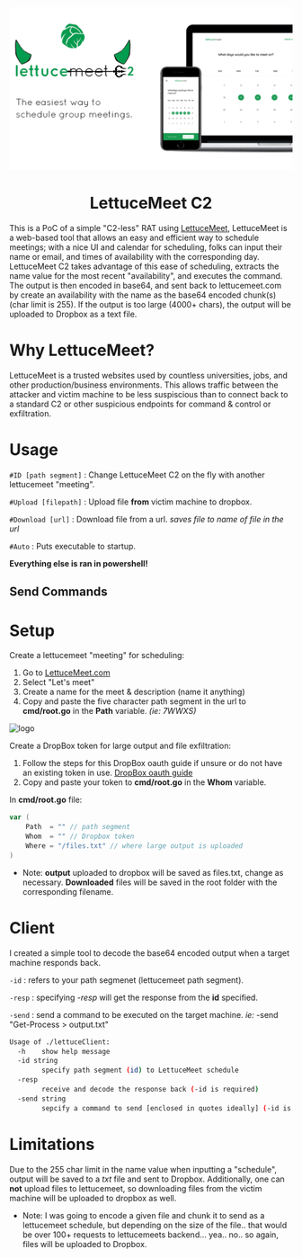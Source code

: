 <div align="center">

  <img src="assets/C2.png" alt="logo" width="auto" height="auto" />
  <h1>LettuceMeet C2</h1>
</div>
This is a PoC of a simple "C2-less" RAT using <a href="https://lettucemeet.com">LettuceMeet</a>, LettuceMeet is a web-based tool that allows an easy and efficient way to schedule meetings; with a nice UI and calendar for scheduling, folks can input their name or email, and times of availability with the corresponding day. LettuceMeet C2 takes advantage of this ease of scheduling, extracts the name value for the most recent "availability", and executes the command. The output is then encoded in base64, and sent back to lettucemeet.com by create an availability with the name as the base64 encoded chunk(s) (char limit is 255). If the output is too large (4000+ chars), the output will be uploaded to Dropbox as a text file.

# Why LettuceMeet?
LettuceMeet is a trusted websites used by countless universities, jobs, and other production/business environments. This allows traffic between the attacker and victim machine to be less suspiscious than to connect back to a standard C2 or other suspicious endpoints for command & control or exfiltration.

# Usage
```#ID [path segment]``` : Change LettuceMeet C2 on the fly with another lettucemeet "meeting".

```#Upload [filepath]``` : Upload file **from** victim machine to dropbox.

```#Download [url]``` : Download file from a url. *saves file to name of file in the url*

```#Auto``` : Puts executable to startup.

**Everything else is ran in powershell!**

## Send Commands




# Setup
Create a lettucemeet "meeting" for scheduling: 
1. Go to <a href="https://lettucemeet.com">LettuceMeet.com</a>
2. Select "Let's meet"
3. Create a name for the meet & description (name it anything)
4. Copy and paste the five character path segment in the url to **cmd/root.go** in the **Path** variable. *(ie: 7WWXS)*
 <img src="assets/path-segment.png" alt="logo" width="auto" height="auto" />

Create a DropBox token for large output and file exfiltration:
1. Follow the steps for this DropBox oauth guide if unsure or do not have an existing token in use. <a href="https://lettucemeet.com">DropBox oauth guide</a>
2. Copy and paste your token to **cmd/root.go** in the **Whom** variable.

In **cmd/root.go** file:
```go
var (
	Path  = "" // path segment
	Whom  = "" // Dropbox token
	Where = "/files.txt" // where large output is uploaded
)
```

* Note: **output** uploaded to dropbox will be saved as files.txt, change as necessary. **Downloaded** files will be saved in the root folder with the corresponding filename.

# Client
I created a simple tool to decode the base64 encoded output when a target machine responds back.

```-id``` : refers to your path segmenet (lettucemeet path segment).

```-resp``` : specifying *-resp* will get the response from the **id** specified.

```-send``` : send a command to be executed on the target machine. *ie:* -send "Get-Process > output.txt"

```bash
Usage of ./lettuceClient:
  -h	show help message
  -id string
    	specify path segment (id) to LettuceMeet schedule
  -resp
    	receive and decode the response back (-id is required)
  -send string
    	sepcify a command to send [enclosed in quotes ideally] (-id is required)
```

# Limitations
Due to the 255 char limit in the name value when inputting a "schedule", output will be saved to a *txt* file and sent to Dropbox. Additionally, one can **not** upload files to lettucemeet, so downloading files from the victim machine will be uploaded to dropbox as well.
* Note: I was going to encode a given file and chunk it to send as a lettucemeet schedule, but depending on the size of the file.. that would be over 100+ requests to lettucemeets backend... yea.. no.. so again, files will be uploaded to Dropbox.